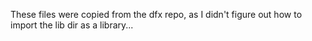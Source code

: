 These files were copied from the dfx repo, as I didn't figure out
how to import the lib dir as a library...